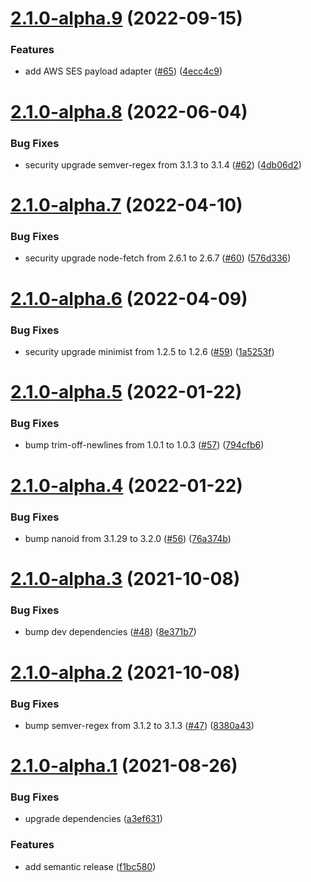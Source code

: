 # [2.1.0-alpha.9](https://github.com/parse-community/parse-server-api-mail-adapter/compare/2.1.0-alpha.8...2.1.0-alpha.9) (2022-09-15)


### Features

* add AWS SES payload adapter ([#65](https://github.com/parse-community/parse-server-api-mail-adapter/issues/65)) ([4ecc4c9](https://github.com/parse-community/parse-server-api-mail-adapter/commit/4ecc4c9a119fbfcfd658dc7b73e28acaceba9c67))

# [2.1.0-alpha.8](https://github.com/parse-community/parse-server-api-mail-adapter/compare/2.1.0-alpha.7...2.1.0-alpha.8) (2022-06-04)


### Bug Fixes

* security upgrade semver-regex from 3.1.3 to 3.1.4 ([#62](https://github.com/parse-community/parse-server-api-mail-adapter/issues/62)) ([4db06d2](https://github.com/parse-community/parse-server-api-mail-adapter/commit/4db06d218f5b4358701c8f8601a271f2da650ca1))

# [2.1.0-alpha.7](https://github.com/mtrezza/parse-server-api-mail-adapter/compare/2.1.0-alpha.6...2.1.0-alpha.7) (2022-04-10)


### Bug Fixes

* security upgrade node-fetch from 2.6.1 to 2.6.7 ([#60](https://github.com/mtrezza/parse-server-api-mail-adapter/issues/60)) ([576d336](https://github.com/mtrezza/parse-server-api-mail-adapter/commit/576d3365c296adfb0ccd5706d56fae6477f1946c))

# [2.1.0-alpha.6](https://github.com/mtrezza/parse-server-api-mail-adapter/compare/2.1.0-alpha.5...2.1.0-alpha.6) (2022-04-09)


### Bug Fixes

* security upgrade minimist from 1.2.5 to 1.2.6 ([#59](https://github.com/mtrezza/parse-server-api-mail-adapter/issues/59)) ([1a5253f](https://github.com/mtrezza/parse-server-api-mail-adapter/commit/1a5253fd81d763c7f123fa14d788edbc83e04027))

# [2.1.0-alpha.5](https://github.com/mtrezza/parse-server-api-mail-adapter/compare/2.1.0-alpha.4...2.1.0-alpha.5) (2022-01-22)


### Bug Fixes

* bump trim-off-newlines from 1.0.1 to 1.0.3 ([#57](https://github.com/mtrezza/parse-server-api-mail-adapter/issues/57)) ([794cfb6](https://github.com/mtrezza/parse-server-api-mail-adapter/commit/794cfb642678ac83b22c2c666eb9e109cc84e0df))

# [2.1.0-alpha.4](https://github.com/mtrezza/parse-server-api-mail-adapter/compare/2.1.0-alpha.3...2.1.0-alpha.4) (2022-01-22)


### Bug Fixes

* bump nanoid from 3.1.29 to 3.2.0 ([#56](https://github.com/mtrezza/parse-server-api-mail-adapter/issues/56)) ([76a374b](https://github.com/mtrezza/parse-server-api-mail-adapter/commit/76a374b52100e1ce05823300da8a2df21d64ac6c))

# [2.1.0-alpha.3](https://github.com/mtrezza/parse-server-api-mail-adapter/compare/2.1.0-alpha.2...2.1.0-alpha.3) (2021-10-08)


### Bug Fixes

* bump dev dependencies ([#48](https://github.com/mtrezza/parse-server-api-mail-adapter/issues/48)) ([8e371b7](https://github.com/mtrezza/parse-server-api-mail-adapter/commit/8e371b7499605ac57cfe985b92032bddd270153d))

# [2.1.0-alpha.2](https://github.com/mtrezza/parse-server-api-mail-adapter/compare/2.1.0-alpha.1...2.1.0-alpha.2) (2021-10-08)


### Bug Fixes

* bump semver-regex from 3.1.2 to 3.1.3 ([#47](https://github.com/mtrezza/parse-server-api-mail-adapter/issues/47)) ([8380a43](https://github.com/mtrezza/parse-server-api-mail-adapter/commit/8380a436cb3adc1c5519bdaa4e1dfd5f8259d879))

# [2.1.0-alpha.1](https://github.com/mtrezza/parse-server-api-mail-adapter/compare/2.0.0...2.1.0-alpha.1) (2021-08-26)


### Bug Fixes

* upgrade dependencies ([a3ef631](https://github.com/mtrezza/parse-server-api-mail-adapter/commit/a3ef631894861e3bb1b29dc0b67c9c18b43b0410))
### Features

* add semantic release ([f1bc580](https://github.com/mtrezza/parse-server-api-mail-adapter/commit/f1bc580a471d087c7b936e42af5bed9ea45172f3))
